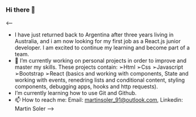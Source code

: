 ### Hi there 👋
<--
- I have just returned back to Argentina after three years living in Australia, and i am now looking for my first job as a React.js junior developer. 
  I am excited to continue my learning and become part of a team. 
- 🔭 I’m currently working on personal projects in order to improve and master my skills. These projects contain:
  ➢Html
  ➢Css 
  ➢Javascript  
 ➢Bootstrap
  ➢React (basics and working with components, State and working with events, renedring lists and conditional content, styling components, debugging apps, hooks and http requests).
- I’m currently learning how to use Git and Github.
- 📫 How to reach me:
  Email: martinsoler_91@outlook.com, 
  Linkedin: Martin Soler
-->

